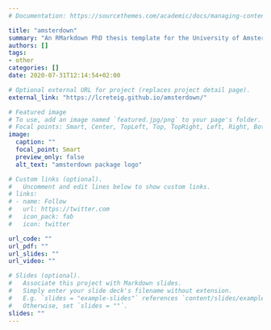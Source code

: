 ```yaml
---
# Documentation: https://sourcethemes.com/academic/docs/managing-content/

title: "amsterdown"
summary: "An RMarkdown PhD thesis template for the University of Amsterdam"
authors: []
tags:
- other
categories: []
date: 2020-07-31T12:14:54+02:00

# Optional external URL for project (replaces project detail page).
external_link: "https://lcreteig.github.io/amsterdown/"

# Featured image
# To use, add an image named `featured.jpg/png` to your page's folder.
# Focal points: Smart, Center, TopLeft, Top, TopRight, Left, Right, BottomLeft, Bottom, BottomRight.
image:
  caption: ""
  focal_point: Smart
  preview_only: false
  alt_text: "amsterdown package logo"

# Custom links (optional).
#   Uncomment and edit lines below to show custom links.
# links:
# - name: Follow
#   url: https://twitter.com
#   icon_pack: fab
#   icon: twitter

url_code: ""
url_pdf: ""
url_slides: ""
url_video: ""

# Slides (optional).
#   Associate this project with Markdown slides.
#   Simply enter your slide deck's filename without extension.
#   E.g. `slides = "example-slides"` references `content/slides/example-slides.md`.
#   Otherwise, set `slides = ""`.
slides: ""
---
```

